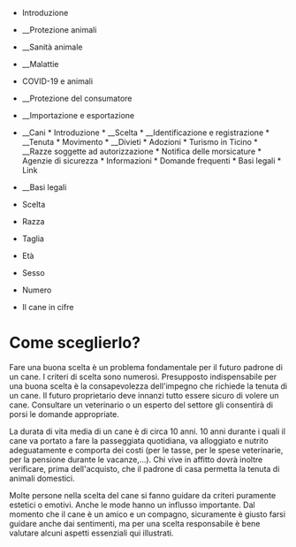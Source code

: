   * Introduzione
  *  __Protezione animali
  *  __Sanità animale
  *  __Malattie
  * COVID-19 e animali
  *  __Protezione del consumatore
  *  __Importazione e esportazione
  *  __Cani
    * Introduzione
    *  __Scelta
    *  __Identificazione e registrazione
    *  __Tenuta
    * Movimento
    *  __Divieti
    * Adozioni
    * Turismo in Ticino
    *  __Razze soggette ad autorizzazione
    * Notifica delle morsicature
    * Agenzie di sicurezza
    * Informazioni
    * Domande frequenti
    * Basi legali
    * Link
  *  __Basi legali

  * Scelta
  * Razza
  * Taglia
  * Età
  * Sesso
  * Numero
  * Il cane in cifre

#  Come sceglierlo?

Fare una buona scelta è un problema fondamentale per il futuro padrone di un
cane. I criteri di scelta sono numerosi. Presupposto indispensabile per una
buona scelta è la consapevolezza dell'impegno che richiede la tenuta di un
cane. Il futuro proprietario deve innanzi tutto essere sicuro di volere un
cane. Consultare un veterinario o un esperto del settore gli consentirà di
porsi le domande appropriate.

La durata di vita media di un cane è di circa 10 anni. 10 anni durante i quali
il cane va portato a fare la passeggiata quotidiana, va alloggiato e nutrito
adeguatamente e comporta dei costi (per le tasse, per le spese veterinarie,
per la pensione durante le vacanze,...). Chi vive in affitto dovrà inoltre
verificare, prima dell'acquisto, che il padrone di casa permetta la tenuta di
animali domestici.

Molte persone nella scelta del cane si fanno guidare da criteri puramente
estetici o emotivi. Anche le mode hanno un influsso importante. Dal momento
che il cane è un amico e un compagno, sicuramente è giusto farsi guidare anche
dai sentimenti, ma per una scelta responsabile è bene valutare alcuni aspetti
essenziali qui illustrati.

